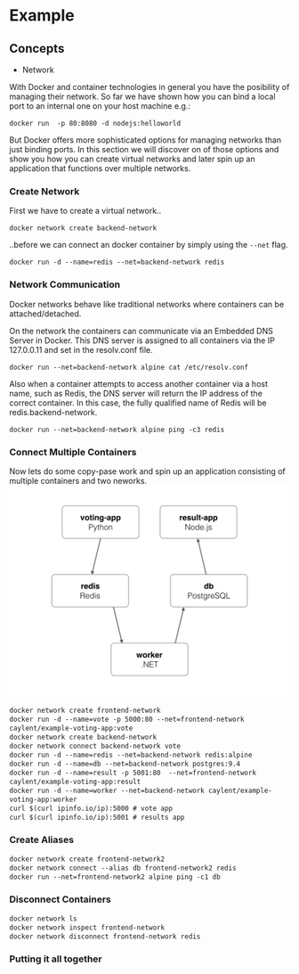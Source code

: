 # Example

## Concepts
*  Network


With Docker and container technologies in general you have the posibility of managing their network. So far we have shown how you can bind a local port to an internal one on your host machine e.g.:
````
docker run  -p 80:8080 -d nodejs:helloworld
````
But Docker offers more sophisticated options for managing networks than just binding ports. In this section we will discover on of those options and show you how you can create virtual networks and later spin up an application that functions over multiple networks.

### Create Network
First we have to create a virtual network..
````
docker network create backend-network
````
..before we can connect an docker container by simply using the `--net` flag.
````
docker run -d --name=redis --net=backend-network redis
````


### Network Communication

Docker networks behave like traditional networks where containers can be attached/detached.

On the network the containers can communicate via an Embedded DNS Server in Docker. This DNS server is assigned to all containers via the IP 127.0.0.11 and set in the resolv.conf file.
````
docker run --net=backend-network alpine cat /etc/resolv.conf
````
Also when a container attempts to access another container via a host name, such as Redis, the DNS server will return the IP address of the correct container. In this case, the fully qualified name of Redis will be redis.backend-network. 
````
docker run --net=backend-network alpine ping -c3 redis
````


### Connect Multiple Containers

Now lets do some copy-pase work and spin up an application consisting of multiple containers and two neworks.
![architecture](architecture.png)
````
docker network create frontend-network
docker run -d --name=vote -p 5000:80 --net=frontend-network caylent/example-voting-app:vote
docker network create backend-network
docker network connect backend-network vote
docker run -d --name=redis --net=backend-network redis:alpine
docker run -d --name=db --net=backend-network postgres:9.4
docker run -d --name=result -p 5001:80  --net=frontend-network caylent/example-voting-app:result
docker run -d --name=worker --net=backend-network caylent/example-voting-app:worker
curl $(curl ipinfo.io/ip):5000 # vote app
curl $(curl ipinfo.io/ip):5001 # results app
````

### Create Aliases
````
docker network create frontend-network2
docker network connect --alias db frontend-network2 redis
docker run --net=frontend-network2 alpine ping -c1 db
````

### Disconnect Containers
````
docker network ls
docker network inspect frontend-network
docker network disconnect frontend-network redis

````

### Putting it all together
````


````